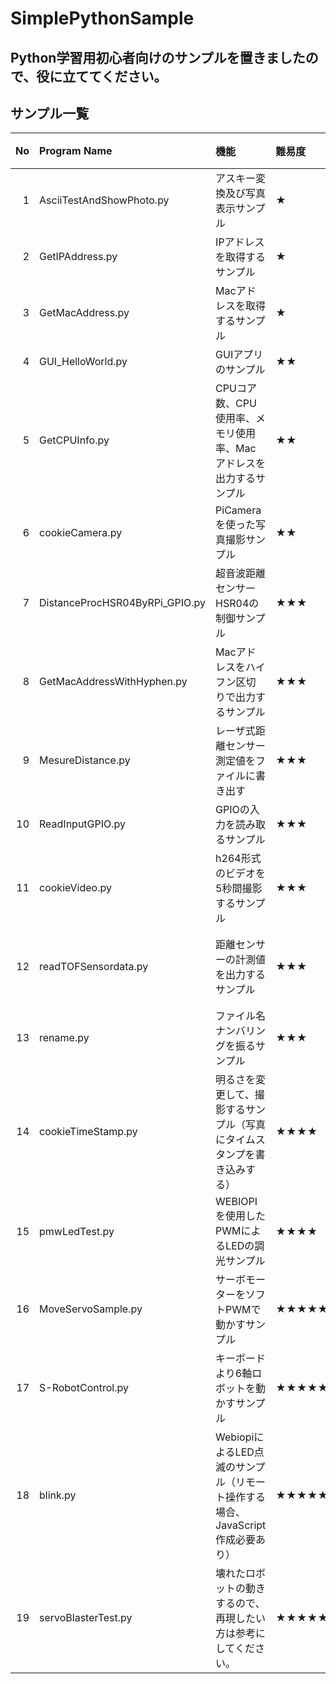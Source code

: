 # SimplePythonSample

## Python学習用初心者向けのサンプルを置きましたので、役に立ててください。

## サンプル一覧

| No | Program Name | 機能 | 難易度 | 使用ライブラリ | 備考 |  
|---:|:---|:---|:---|:---|:---|
|1|AsciiTestAndShowPhoto.py|アスキー変換及び写真表示サンプル|★|||
|2|GetIPAddress.py|IPアドレスを取得するサンプル|★|netifaces||
|3|GetMacAddress.py|Macアドレスを取得するサンプル|★|uuid||
|4|GUI_HelloWorld.py|GUIアプリのサンプル|★★|tkinter||
|5|GetCPUInfo.py|CPUコア数、CPU使用率、メモリ使用率、Macアドレスを出力するサンプル|★★|psutil||
|6|cookieCamera.py|PiCameraを使った写真撮影サンプル|★★|picamera||
|7|DistanceProcHSR04ByRPi_GPIO.py|超音波距離センサーHSR04の制御サンプル|★★★||超音波距離センサーモジュール|
|8|GetMacAddressWithHyphen.py|Macアドレスをハイフン区切りで出力するサンプル|★★★|uuid, re||
|9|MesureDistance.py|レーザ式距離センサー測定値をファイルに書き出す|★★★|VL53L0X|レーザー測距センサモジュール（TOF）|
|10|ReadInputGPIO.py|GPIOの入力を読み取るサンプル|★★★||GPIO配線必要あり|
|11|cookieVideo.py|h264形式のビデオを5秒間撮影するサンプル|★★★|picamera||
|12|readTOFSensordata.py|距離センサーの計測値を出力するサンプル|★★★|smbus|レーザー測距センサモジュール（TOF）|
|13|rename.py|ファイル名ナンバリングを振るサンプル|★★★|||
|14|cookieTimeStamp.py|明るさを変更して、撮影するサンプル（写真にタイムスタンプを書き込みする）|★★★★|picamera, datetime||
|15|pmwLedTest.py|WEBIOPIを使用したPWMによるLEDの調光サンプル|★★★★|wiringpi, webiopi|PWM制御あり|
|16|MoveServoSample.py|サーボモーターをソフトPWMで動かすサンプル|★★★★★|wiringpi, webiopi||
|17|S-RobotControl.py|キーボードより6軸ロボットを動かすサンプル|★★★★★|pynput, pigpio|6軸ロボット必要|
|18|blink.py|WebiopiによるLED点滅のサンプル（リモート操作する場合、JavaScript作成必要あり）|★★★★★|webiopi|別途JavascriptとHTML作成必要あり|
|19|servoBlasterTest.py|壊れたロボットの動きするので、再現したい方は参考にしてください。|★★★★★||servodコマンドを使ったロボット操作|
